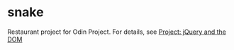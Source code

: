 snake
=====

Restaurant project for Odin Project. For details, see [Project: jQuery and the DOM](http://www.theodinproject.com/javascript-and-jquery/jquery-and-the-dom)
